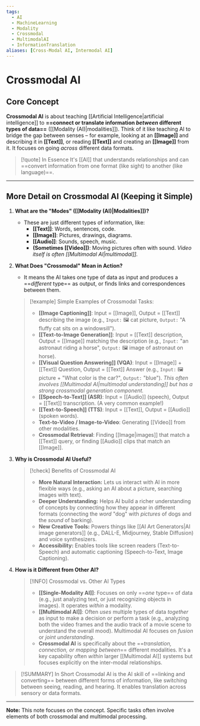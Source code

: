 ```yaml
---
tags:
  - AI
  - MachineLearning
  - Modality
  - Crossmodal
  - MultimodalAI
  - InformationTranslation
aliases: [Cross-Modal AI, Intermodal AI]
---
```


# Crossmodal AI

## Core Concept

**Crossmodal AI** is about teaching [[Artificial Intelligence|artificial intelligence]] to **==connect or translate information *between* different types of data==** ([[Modality (AI)|modalities]]). Think of it like teaching AI to bridge the gap between senses – for example, looking at an **[[Image]]** and describing it in **[[Text]]**, or reading **[[Text]]** and creating an **[[Image]]** from it. It focuses on going *across* different data formats.

> [!quote] In Essence
> It's [[AI]] that understands relationships and can ==convert information from one format (like sight) to another (like language)==.

---

## More Detail on Crossmodal AI (Keeping it Simple)

1.  **What are the "Modes" ([[Modality (AI)|Modalities]])?**
    *   These are just different types of information, like:
        *   **[[Text]]**: Words, sentences, code.
        *   **[[Image]]**: Pictures, drawings, diagrams.
        *   **[[Audio]]**: Sounds, speech, music.
        *   **(Sometimes [[Video]])**: Moving pictures often with sound. *Video itself is often [[Multimodal AI|multimodal]].*

2.  **What Does "Crossmodal" Mean in Action?**
    *   It means the AI takes one type of data as input and produces a ==*different* type== as output, or finds links and correspondences between them.

    > [!example] Simple Examples of Crossmodal Tasks:
    > *   **[[Image Captioning]]**: Input = [[Image]], Output = [[Text]] describing the image (e.g., `Input:` 🖼️ cat picture, `Output:` "A fluffy cat sits on a windowsill").
    > *   **[[Text-to-Image Generation]]**: Input = [[Text]] description, Output = [[Image]] matching the description (e.g., `Input:` "an astronaut riding a horse", `Output:` 🖼️ image of astronaut on horse).
    > *   **[[Visual Question Answering]] (VQA)**: Input = [[Image]] + [[Text]] Question, Output = [[Text]] Answer (e.g., `Input:` 🖼️ picture + "What color is the car?", `Output:` "blue"). *This often involves [[Multimodal AI|multimodal understanding]] but has a strong crossmodal generation component.*
    > *   **[[Speech-to-Text]] (ASR)**: Input = [[Audio]] (speech), Output = [[Text]] transcription. (A very common example!)
    > *   **[[Text-to-Speech]] (TTS)**: Input = [[Text]], Output = [[Audio]] (spoken words).
    > *   **Text-to-Video / Image-to-Video**: Generating [[Video]] from other modalities.
    > *   **Crossmodal Retrieval**: Finding [[Image|images]] that match a [[Text]] query, or finding [[Audio]] clips that match an [[Image]].

3.  **Why is Crossmodal AI Useful?**

    > [!check] Benefits of Crossmodal AI
    > *   **More Natural Interaction:** Lets us interact with AI in more flexible ways (e.g., asking an AI about a picture, searching images with text).
    > *   **Deeper Understanding:** Helps AI build a richer understanding of concepts by connecting how they appear in different formats (connecting the *word* "dog" with *pictures* of dogs and the *sound* of barking).
    > *   **New Creative Tools:** Powers things like [[AI Art Generators|AI image generators]] (e.g., DALL-E, Midjourney, Stable Diffusion) and voice synthesizers.
    > *   **Accessibility:** Enables tools like screen readers (Text-to-Speech) and automatic captioning (Speech-to-Text, Image Captioning).

4.  **How is it Different from Other AI?**

    > [!INFO] Crossmodal vs. Other AI Types
    > *   **[[Single-Modality AI]]**: Focuses on only ==*one* type== of data (e.g., just analyzing text, or just recognizing objects in images). It operates *within* a modality.
    > *   **[[Multimodal AI]]**: Often *uses* multiple types of data *together* as input to make a decision or perform a task (e.g., analyzing both the video frames and the audio track of a movie scene to understand the overall mood). Multimodal AI focuses on *fusion* or *joint understanding*.
    > *   **Crossmodal AI** is specifically about the ==*translation, connection, or mapping between*== different modalities. It's a key capability often *within* larger [[Multimodal AI]] systems but focuses explicitly on the inter-modal relationships.

> [!SUMMARY] In Short
> Crossmodal AI is the AI skill of ==linking and converting== between different forms of information, like switching between seeing, reading, and hearing. It enables translation across sensory or data formats.

---

**Note:** This note focuses on the concept. Specific tasks often involve elements of both crossmodal and multimodal processing.